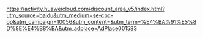 https://activity.huaweicloud.com/discount_area_v5/index.html?utm_source=baidu&utm_medium=se-cpc-op&utm_campaign=10056&utm_content=&utm_term=%E4%BA%91%E5%8D%8E%E4%B8%BA&utm_adplace=AdPlace001583
